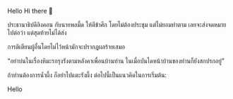 Hello Hi there 👋

<!--
**Adenan131/Adenan131** is a ✨ _special_ ✨ repository because its `README.md` (this file) appears on your GitHub profile.

Here are some ideas to get you started:

ต่อไปนี้เป็นแนวคิดในการเริ่มต้น:

 - 🔭 ฉันกำลังทำงานกับ ...
 - 🌱 ฉันกำลังเรียนรู้ ...
 - 👯 ฉันกำลังมองหาที่จะทำงานร่วมกันใน ...
 - 🤔 ฉันกำลังมองหาความช่วยเหลือเกี่ยวกับ ...
 - 💬 สอบถามเกี่ยวกับ ...
 - 📫 วิธีติดต่อฉัน: ...
 - 😄 คำสรรพนาม: ...
 - ⚡ เรื่องน่ารู้: ......ต่อไปนี้เป็นแนวคิดในการเริ่มต้น:
-->
ประธานาธิปดีลิงคอน กับนายพลมี้ด
ให้ตีข้าศึก โดยไม่ต้องประชุม แต่ไม่ยอมทำตาม
เลยจะส่งจดหมายไปต่อว่า แต่สุดท้ายไม่ได้ส่ง

การติเตียนผู้อื่นโดยไม่ไว้หน้ามักจะปรากฎผลร้ายเสมอ

“อย่าบ่นในเรื่องหิมะรกรุงรังตามหลังคาเพื่อนบ้านท่าน ในเมื่อบันไดหน้าบ้านของท่านก็ยังสกปรกอยู่”

ถ้าท่านต้องการน้ำผึ้ง ก็อย่าไปแตะรังผึ้ง
ต่อไปนี้เป็นแนวคิดในการเริ่มต้น:

Hello
